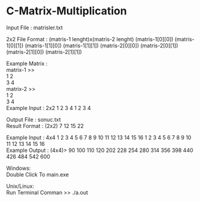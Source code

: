 # C-Matrix-Multiplication<br>

Input File : matrisler.txt<br>

2x2 File Format : (matris-1 lenght)x(matris-2 lenght) (matris-1[0][0]) (matris-1[0][1]) (matris-1[1][0]) (matris-1[1][1]) (matris-2[0][0]) (matris-2[0][1]) (matris-2[1][0]) (matris-2[1][1])<br>

Example Matrix : <br>
matrix-1 >><br>
1 2<br>
3 4<br>
matrix-2 >><br>
1 2<br>
3 4<br>
Example Input : 2x2 1 2 3 4 1 2 3 4<br>

Output File : sonuc.txt<br>
Result Format : (2x2) 7 12 15 22<br>

Example Input  : 4x4 1 2 3 4 5 6 7 8 9 10 11 12 13 14 15 16 1 2 3 4 5 6 7 8 9 10 11 12 13 14 15 16 <br>
Example Output : (4x4)> 90 100 110 120 202 228 254 280 314 356 398 440 426 484 542 600 <br>


Windows:<br>
Double Click To main.exe<br>

Unix/Linux:<br>
Run Terminal Comman >> ./a.out<br>

